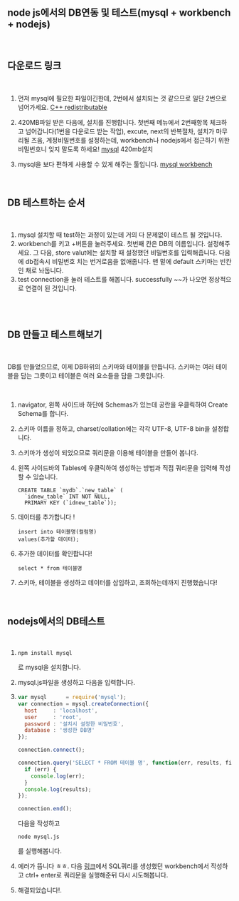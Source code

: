 ## node js에서의 DB연동 및 테스트(mysql + workbench + nodejs)

<br>

## 다운로드 링크

<br>

1. 먼저 mysql에 필요한 파일이긴한데, 2번에서 설치되는 것 같으므로 일단 2번으로 넘어가세요.  [C++ redistributable](https://support.microsoft.com/en-us/help/2977003/the-latest-supported-visual-c-downloads)

2. 420MB파일 받은 다음에, 설치를 진행합니다. 첫번째 메뉴에서 2번째항목 체크하고 넘어갑니다(1번을 다운로드 받는 작업), excute, next의 반복절차, 설치가 마무리될 즈음, 계정비밀번호를 설정하는데, workbench나 nodejs에서 접근하기 위한 비밀번호니 잊지 말도록 하세요! [mysql](https://dev.mysql.com/downloads/windows/installer/8.0.html) 420mb설치

3. mysql을 보다 편하게 사용할 수 있게 해주는 툴입니다. [mysql workbench](https://dev.mysql.com/downloads/workbench/)

<br>

## DB 테스트하는 순서

<br>

1. mysql 설치할 때 test하는 과정이 있는데 거의 다 문제없이 테스트 될 것입니다.
2. workbench를 키고 +버튼을 눌러주세요. 첫번째 칸은 DB의 이름입니다. 설정해주세요. 그 다음, store valut에는 설치할 때 설정했던 비밀번호를 입력해줍니다. 다음에 db접속시 비밀번호 치는 번거로움을 없애줍니다. 맨 밑에 default 스키마는 빈칸인 채로 놔둡니다.
3. test connection을 눌러 테스트를 해봅니다. successfully ~~가 나오면 정상적으로 연결이 된 것입니다.

<br><br>

## DB 만들고 테스트해보기

<br>

DB를 만들었으므로, 이제 DB하위의 스키마와 테이블을 만듭니다. 스키마는 여러 테이블을 담는 그릇이고 테이블은 여러 요소들을 담을 그릇입니다.

<br>

1. navigator, 왼쪽 사이드바 하단에 Schemas가 있는데 공란을 우클릭하여 Create Schema를 합니다.

2. 스키마 이름을 정하고, charset/collation에는 각각 UTF-8, UTF-8 bin을 설정합니다.

3. 스키마가 생성이 되었으므로 쿼리문을 이용해 테이블을 만들어 봅니다.

4. 왼쪽 사이드바의 Tables에 우클릭하여 생성하는 방법과 직접 쿼리문을 입력해 작성할 수 있습니다. 

   ```
   CREATE TABLE `mydb`.`new_table` (
     `idnew_table` INT NOT NULL,
     PRIMARY KEY (`idnew_table`));
   ```

5. 데이터를 추가합니다 !

   ```
   insert into 테이블명(컬럼명)
   values(추가할 데이터);
   ```

6. 추가한 데이터를 확인합니다!

   ```
   select * from 테이블명
   ```

7. 스키마, 테이블을 생성하고 데이터를 삽입하고, 조회하는데까지 진행했습니다!

<br>

##  nodejs에서의 DB테스트

<br>

1. ```
   npm install mysql
   ```

   로 mysql을 설치합니다.

2. mysql.js파일을 생성하고 다음을 입력합니다.

3. ```javascript
   var mysql      = require('mysql');
   var connection = mysql.createConnection({
     host     : 'localhost',
     user     : 'root',
     password : '설치시 설정한 비밀번호',
     database : '생성한 DB명'
   });
   
   connection.connect();
   
   connection.query('SELECT * FROM 테이블 명', function(err, results, fields) {
     if (err) {
       console.log(err);
     }
     console.log(results);
   });
   
   connection.end();
   
   ```

   다음을 작성하고 

   ```
   node mysql.js
   ```
   
   를 실행해봅니다.
   
4. 에러가 뜹니다 ㅎㅎ. 다음 [링크](https://stackoverflow.com/questions/51008807/nodejs-mysql-client-does-not-support-authentication-protocol/51063951)에서 SQL쿼리를 생성했던 workbench에서 작성하고 ctrl+ enter로 쿼리문을 실행해준뒤 다시 시도해봅니다.

5. 해결되었습니다!.

